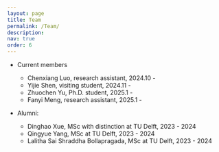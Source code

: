 ```yaml
---
layout: page
title: Team
permalink: /Team/
description: 
nav: true
order: 6
---
```


- Current members
    - Chenxiang Luo, research assistant, 2024.10 -
    - Yijie Shen, visiting student, 2024.11 -
    - Zhuochen Yu, Ph.D. student, 2025.1 -
    - Fanyi Meng, research assistant, 2025.1 -
    <!-- - Yukuan Ding, Ph.D. at TU Delft, 2023.10 -  -->

- Alumni:
    - Dinghao Xue, MSc with distinction at TU Delft, 2023 - 2024
    - Qingyue Yang, MSc at TU Delft, 2023 - 2024
    - Lalitha Sai Shraddha Bollapragada, MSc at TU Delft, 2023 - 2024